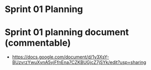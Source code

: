 # Sprint 01 Planning

# Sprint 01 planning document (commentable)

- https://docs.google.com/document/d/1y3XsY-BUzvrzYwuXynA5vjFfnEna7CZKBUGjcZ7jSYk/edit?usp=sharing